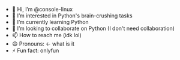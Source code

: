 - 👋 Hi, I’m @console-linux
- 👀 I’m interested in Python's brain-crushing tasks
- 🌱 I’m currently learning Python
- 💞️ I’m looking to collaborate on Python (I don't need collaboration)
- 📫 How to reach me (idk lol)
- 😄 Pronouns: <- what is it 
- ⚡ Fun fact: onlyfun

<!---
console-linux/console-linux is a ✨ special ✨ repository because its `README.md` (this file) appears on your GitHub profile.
You can click the Preview link to take a look at your changes.
--->
